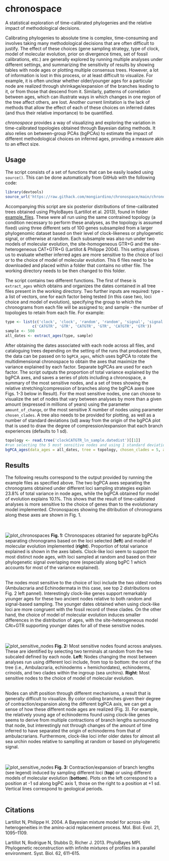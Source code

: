 # chronospace
A statistical exploration of time-calibrated phylogenies and the relative impact of methodological decisions.

Calibrating phylogenies to absolute time is complex, time-consuming and involves taking many methodological decisions that are often difficult to justify. The effect of these choices (gene sampling strategy, type of clock, model of molecular evolution, prior on divergence times, set of fossil calibrations, etc.) are generally explored by running multiple analyses under different settings, and summarizing the sensitivity of results by showing tables with node ages or plotting multiple consensus trees. However, a lot of information is lost in this process, or at least difficult to visualize. For example, it is often unclear whether older/younger ages for a particular node are realized through shrinkage/expansion of the branches leading to it, or from those that descend from it. Similarly, patterns of correlation between ages, which can illustrate ways in which changes in one region of the tree affect others, are lost. Another current limitation is the lack of methods that allow the effect of each of these choices on inferred dates (and thus their relative importance) to be quantified.

*chronospace* provides a way of visualizing and exploring the variation in time-calibrated topologies obtained through Bayesian dating methods. It also relies on between-group PCAs (bgPCAs) to estimate the impact of different methodological choices on inferred ages, providing a measure akin to an effect size.

## Usage
The script consists of a set of functions that can be easily loaded using ```source()```. This can be done automatically from GitHub with the following code:

```R
library(devtools)
source_url('https://raw.githack.com/mongiardino/chronospace/main/chronospace.R')
```

Accompanying this script are six posterior distributions of time-calibrated trees obtained using PhyloBayes (Lartillot et al. 2013), found in folder [example_files](https://github.com/mongiardino/chronospace/tree/main/example_files). These were all run using the same contrained topology (a condition necessary to perform these analyses, as the topology is assumed fixed) using three different sets of 100 genes subsampled from a larger phylogenomic dataset based on their level of clock-likeness or phylogenetic signal, or otherwise at random. Each subsample was also run under two models of molecular evolution, the site-homogeneous GTR+G and the site-heterogeneous CAT+GTR+G (Lartillot & Philippe 2004). This setting allows us to evaluate whether inferred ages are more sensitive to the choice of loci or to the choice of model of molecular evolution. This 6 files need to be downloaded and placed within a folder that contains no other file. The working directory needs to be then changed to this folder.

The script contains two different functions. The first of these is ```extract_ages``` which obtains and organizes the dates contained in all tree files present in the working directory. Two further inputs are required: type - a list of vectors, one for each factor being tested (in this case two, loci choice and model of evolution), specifying the group to which the chronograms from each file will be assigned to; and sample - the number of topologies to retain from each file. For example:

```R
type <- list(c('clock', 'clock', 'random', 'random', 'signal', 'signal'), 
            c('CATGTR', 'GTR', 'CATGTR', 'GTR', 'CATGTR', 'GTR'))
sample <- 500
all_dates <- extract_ages(type, sample)
```

After obtaining the dates associated with each node across all files, and cataloguing trees depending on the setting of the runs that produced them, the data can be passed on to ```bgPCA_ages```, which uses bgPCA to rotate the multidimensional chronospace to obtain the axes that maximize the variance explained by each factor. Separate bgPCAs are used for each factor. The script outputs the proportion of total variance explained by the bgPCA axes, and saves a series of plots including a chronospace, a summary of the most sensitive nodes, and a set of trees showing the relative stretching/compression of branches along the bgPCA axes (see Figs. 1-3 below in Result). For the most sensitive nodes, one can choose to visualize the set of nodes that vary between analyses by more than a given amount (expressed in millions of years) using the parameter ```amount_of_change```, or the most sensitive X number of nodes using parameter ```chosen_clades```. A tree also needs to be provided for plotting, as well as a number of standard deviations (sd) away from the origin of the bgPCA plot that is used to draw the degree of compression/expansion that each branch experiences (defaults to 1 sd).

```R
topology <- read.tree('clockCATGTR_ln_sample.datedist')[[1]]
#run selecting the 5 most sensitive nodes and using 1 standard deviation
bgPCA_ages(data_ages = all_dates, tree = topology, chosen_clades = 5, amount_of_change = NA, sdev = 1)
```

## Results
The following results correspond to the output provided by running the example files as specified above. The two bgPCA axes separating the chronograms obtained under different loci sampling strategies explain 23.8% of total variance in node ages, while the bgPCA obtained for model of evolution explains 10.1%. This shows that the result of time-calibrated analyses is more sensitive to the choice of genes than to the evolutionary model implemented. Chronospaces showing the ditribution of chronograms along these axes are shown in Fig. 1.

<br/><br/>
![plot_chronospaces](https://github.com/mongiardino/chronospace/blob/main/figures/chronospace_example.jpg)
**Fig. 1:** Chronospaces obtanied for separate bgPCAs separating chronograms based on the loci selected (**left**) and model of molecular evolution implemented (**right**). Proportion of total variance explained is shown in the axes labels. Clock-like loci seem to support the most distinct node ages, with loci sampled at random and based on their phylogenetic signal overlaping more (especially along bgPC 1 which accounts for most of the variance explained). 
<br/><br/>

The nodes most sensitive to the choice of loci include the two oldest nodes (Ambulacraria and Echinodermata in this case, see top 2 distributions on Fig. 2 left pannel). Interestingly clock-like genes support remarkably younger ages for these two ancient nodes relative to both random and signal-based sampling. The younger dates obtained when using clock-like loci are more congruent with the fossil record of these clades. On the other hand, the choice of model of molecular evolution induces smaller differences in the distribution of ages, with the site-heterogeneous model CAt+GTR supporting younger dates for all of these sensitive nodes.

<br/><br/>
![plot_sensitive_nodes](https://github.com/mongiardino/chronospace/blob/main/figures/nodes_most_affected_example.jpg)
**Fig. 2:** Most sensitive nodes found across analyses. These are identified by selecting two terminals at random from the two subcaled defined by each node. **Left**: Nodes changing the most between analyses run using different loci include, from top to bottom: the root of the tree (i.e., Ambulacraria, echinoderms + hemichordates), echinoderms, crinoids, and two clades within the ingroup (sea urchins). **Right**: Most sensitive nodes to the choice of model of molecular evolution.
<br/><br/>

Nodes can shift position through different mechanisms, a result that is generally difficult to visualize. By color coding branches given their degree of contraction/expansion along the different bgPCA axis, we can get a sense of how these different node ages are realized (Fig. 3). For example, the relatively young age of echinoderms found using clock-like genes seems to derive from multiple contractions of branch lengths surrounding that node, but interestingly not through changes of the amount of time inferred to have  separated the origin of echinoderms from that of ambulacrarians. Furthermore, clock-like loci infer older dates for almost all sea urchin nodes relative to samplling at random or based on phylogenetic signal.

<br/><br/>
![plot_sensitive_nodes](https://github.com/mongiardino/chronospace/blob/main/figures/branch_changes_1sd_example.jpg)
**Fig. 3:** Contraction/expansion of branch lengths (see legend) induced by sampling different loci (**top**) or using different models of molecular evolution (**bottom**). Plots on the left correspond to a position at -1 sd along bgPC axis 1, those on the right to a position at +1 sd. Vertical lines correspond to geological periods.
<br/><br/>

## Citations
Lartillot N, Philippe H. 2004. A Bayesian mixture model for across-site heterogeneities in the amino-acid replacement process. Mol. Biol. Evol. 21, 1095–1109.

Lartillot N, Rodrigue N, Stubbs D, Richer J. 2013. PhyloBayes MPI. Phylogenetic reconstruction with infinite mixtures of profiles in a parallel environment. Syst. Biol. 62, 611–615.
